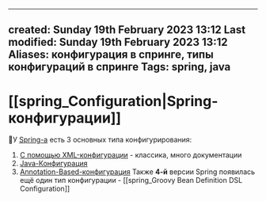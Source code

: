 
---
created: Sunday 19th February 2023 13:12
Last modified: Sunday 19th February 2023 13:12
Aliases: конфигурация в спринге, типы конфигураций в спринге
Tags: spring, java
---

# [[spring_Configuration|Spring-конфигурации]]

📌У [Spring-a](Spring) есть 3 основных типа конфигурирования:

1. [С помощью XML-конфигурации](spring_XML%20Конфигурация.md) - классика, много документации
2. [Java-Конфигурация](spring_Java-Based%20Конфигурация.md)
3. [Annotation-Based-конфигурация](spring_Annotation%20Based%20Конфигурация.md)
Также **4-й** версии Spring появилась ещё один тип конфигурации - [[spring_Groovy Bean Definition DSL Configuration]]
 

